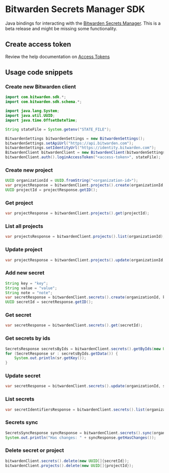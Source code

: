 # Bitwarden Secrets Manager SDK

Java bindings for interacting with the [Bitwarden Secrets Manager]. This is a beta release and might be missing some
functionality.

## Create access token

Review the help documentation on [Access Tokens]

## Usage code snippets

### Create new Bitwarden client

```java
import com.bitwarden.sdk.*;
import com.bitwarden.sdk.schema.*;

import java.lang.System;
import java.util.UUID;
import java.time.OffsetDateTime;

String stateFile = System.getenv("STATE_FILE");

BitwardenSettings bitwardenSettings = new BitwardenSettings();
bitwardenSettings.setApiUrl("https://api.bitwarden.com");
bitwardenSettings.setIdentityUrl("https://identity.bitwarden.com");
BitwardenClient bitwardenClient = new BitwardenClient(bitwardenSettings);
bitwardenClient.auth().loginAccessToken("<access-token>", stateFile);
```

### Create new project

```java
UUID organizationId = UUID.fromString("<organization-id>");
var projectResponse = bitwardenClient.projects().create(organizationId, "TestProject");
UUID projectId = projectResponse.getID();
```

### Get project

```java
var projectResponse = bitwardenClient.projects().get(projectId);
```

### List all projects

```java
var projectsResponse = bitwardenClient.projects().list(organizationId);
```

### Update project

```java
var projectResponse = bitwardenClient.projects().update(organizationId, projectId, "TestProjectUpdated");
```

### Add new secret

```java
String key = "key";
String value = "value";
String note = "note";
var secretResponse = bitwardenClient.secrets().create(organizationId, key, value, note, new UUID[]{projectId});
UUID secretId = secretResponse.getID();
```

### Get secret

```java
var secretResponse = bitwardenClient.secrets().get(secretId);
```

### Get secrets by ids

```java
SecretsResponse secretsByIds = bitwardenClient.secrets().getByIds(new UUID[]{secretId});
for (SecretResponse sr : secretsByIds.getData()) {
    System.out.println(sr.getKey());
}
```

### Update secret

```java
var secretResponse = bitwardenClient.secrets().update(organizationId, secretId, key2, value2, note2, new UUID[]{projectId});
```

### List secrets

```java
var secretIdentifiersResponse = bitwardenClient.secrets().list(organizationId);
```

### Secrets sync
```java
SecretsSyncResponse syncResponse = bitwardenClient.secrets().sync(organizationId, OffsetDateTime.now());
System.out.println("Has changes: " + syncResponse.getHasChanges());
```

### Delete secret or project

```java
bitwardenClient.secrets().delete(new UUID[]{secretId});
bitwardenClient.projects().delete(new UUID[]{projectId});
```

[Access Tokens]: https://bitwarden.com/help/access-tokens/
[Bitwarden Secrets Manager]: https://bitwarden.com/products/secrets-manager/
